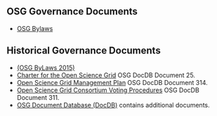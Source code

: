 ## OSG Governance Documents
-   [OSG Bylaws](documents/OSG-By-Laws-2020%20-%20v2.pdf)

## Historical Governance Documents
- 	[(OSG ByLaws 2015)](http://osg-docdb.opensciencegrid.org/cgi-bin/ShowDocument?docid=70)
-   [Charter for the Open Science Grid](http://osg-docdb.opensciencegrid.org/cgi-bin/ShowDocument?docid=25) OSG DocDB Document 25.
-   [Open Science Grid Management Plan](http://osg-docdb.opensciencegrid.org/cgi-bin/ShowDocument?docid=314) OSG DocDB Document 314.
-   [Open Science Grid Consortium Voting Procedures](http://osg-docdb.opensciencegrid.org/cgi-bin/ShowDocument?docid=311) OSG DocDB Document 311.
-   [OSG Document Database (DocDB)](http://osg-docdb.opensciencegrid.org/) contains additional documents.

